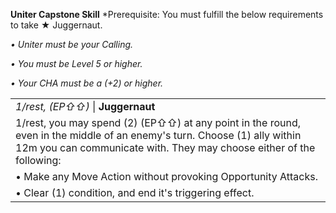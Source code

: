 **Uniter Capstone Skill**
*Prerequisite: You must fulfill the below requirements to take ★ Juggernaut.

*• Uniter must be your Calling.*

*• You must be Level 5 or higher.*

*• Your CHA must be a (+2) or higher.*

|                                                                                                                                                                                                  |
| ------------------------------------------------------------------------------------------------------------------------------------------------------------------------------------------------ |
| *1/rest, (EP⇧⇧)* \| **Juggernaut**                                                                                                                                                               |
| 1/rest, you may spend (2) (EP⇧⇧) at any point in the round, even in the middle of an enemy's turn. Choose (1) ally within 12m you can communicate with. They may choose either of the following: |
| • Make any Move Action without provoking Opportunity Attacks.                                                                                                                                    |
| • Clear (1) condition, and end it's triggering effect.                                                                                                                                           |
